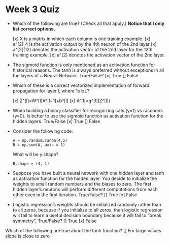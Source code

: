 # Week 3 Quiz

- Which of the following are true? (Check all that apply.) **Notice that I only list correct options.**

    [x] X is a matrix in which each column is one training example.
    [x] a^[2]_4 is the activation output by the 4th neuron of the 2nd layer
    [x] a^\[2\](12) denotes the activation vector of the 2nd layer for the 12th training example.
    [x] a^[2] denotes the activation vector of the 2nd layer.
- The sigmoid function is only mentioned as an activation function for historical reasons. The tanh is always preferred without exceptions in all the layers of a Neural Network. True/False?
    [x] True
    [] False

- Which of these is a correct vectorized implementation of forward propagation for layer l, where 1≤l≤L?

    [x] Z^[l]=W^[l]A^[l−1]+b^[l]
    [x] A^[l]=g^\[l](Z^[l])

- When building a binary classifier for recognizing cats (y=1) vs raccoons (y=0). Is better to use the sigmoid function as activation function for the hidden layers. True/False
    [x] True
    [] False
- Consider the following code:

    ```
    A = np.random.randn(4,5)
    B = np.sum(A, axis = 1)
    ```
    
    What will be y.shape?
    
    `B.shape = (4, 1)`
- Suppose you have built a neural network with one hidden layer and tanh as activation function for the hidden layer. You decide to initialize the weights to small random numbers and the biases to zero. The first hidden layer’s neurons will perform different computations from each other even in the first iteration. True/False?
    [] True
    [x] False

- Logistic regression’s weights should be initialized randomly rather than to all zeros, because if you initialize to all zeros, then logistic regression will fail to learn a useful decision boundary because it will fail to “break symmetry”, True/False?
    [] True
    [x] False

Which of the following are true about the tanh function?
    [] For large values slope is close to zero
